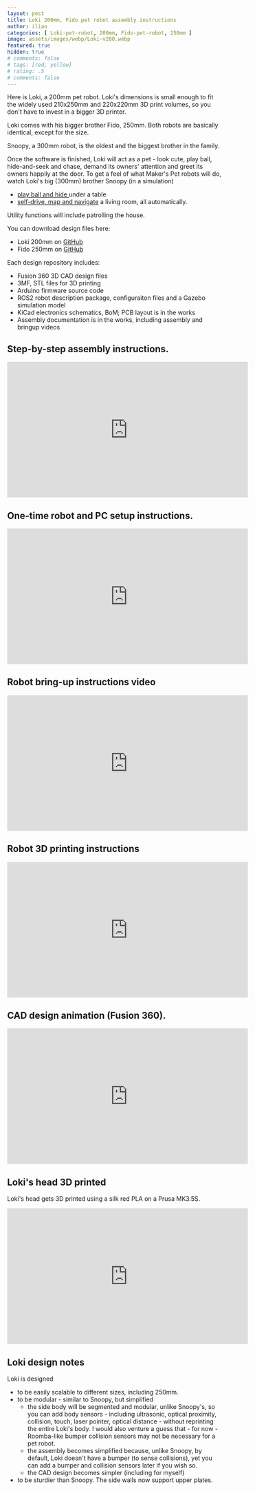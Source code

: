 ```yaml
---
layout: post
title: Loki 200mm, Fido pet robot assembly instructions
author: iliao
categories: [ Loki-pet-robot, 200mm, Fido-pet-robot, 250mm ]
image: assets/images/webp/Loki-v200.webp
featured: true
hidden: true
# comments: false
# tags: [red, yellow]
# rating: .5
# comments: false
---
```

Here is Loki, a 200mm pet robot.
Loki's dimensions is small enough to fit the widely used 210x250mm and 220x220mm
3D print volumes, so you don't have to invest in a bigger 3D printer.

Loki comes with his bigger brother Fido, 250mm. Both robots are basically identical, except for the size.

Snoopy, a 300mm robot, is the oldest and the biggest brother in the family.

Once the software is finished, Loki will act as a pet - look cute, play ball, hide-and-seek and chase,
demand its owners' attention and greet its owners happily at the door.
To get a feel of what Maker's Pet robots will do, watch Loki's big (300mm) brother
Snoopy (in a simulation)
- [play ball and hide ](https://kaia.ai/blog/snoopy-hides-plays-ball-in-simulation/)
under a table
- [self-drive, map and navigate](https://kaia.ai/blog/gazebo-mapping-navigation-demo/) a living room, all automatically.

Utility functions will include patrolling the house.

You can download design files here:
- Loki 200mm on [GitHub](https://github.com/makerspet/makerspet_loki)
- Fido 250mm on [GitHub](https://github.com/makerspet/makerspet_fido)

Each design repository includes:
- Fusion 360 3D CAD design files
- 3MF, STL files for 3D printing
- Arduino firmware source code
- ROS2 robot description package, configuraiton files and a Gazebo simulation model
- KiCad electronics schematics, BoM; PCB layout is in the works
- Assembly documentation is in the works, including assembly and bringup videos

## Step-by-step assembly instructions.
<div class="text-center">
<iframe width="560" height="315" src="https://www.youtube.com/embed/WPB2B1DPf_s?si=vKl0UPY-jvC7vU5l" title="YouTube video player" frameborder="0" allow="accelerometer; autoplay; clipboard-write; encrypted-media; gyroscope; picture-in-picture; web-share" allowfullscreen></iframe>
</div>
<p></p>

## One-time robot and PC setup instructions.
<div class="text-center">
<iframe width="560" height="315" src="https://www.youtube.com/embed/XOc5kCE3MC0?si=Ea7-jGM7AQ_eJeUj" title="YouTube video player" frameborder="0" allow="accelerometer; autoplay; clipboard-write; encrypted-media; gyroscope; picture-in-picture; web-share" allowfullscreen></iframe>
</div>
<p></p>

## Robot bring-up instructions video
<div class="text-center">
<iframe width="560" height="315" src="https://www.youtube.com/embed/L_XbkA4pwRc?si=xbA206g8rESLKRwt" title="YouTube video player" frameborder="0" allow="accelerometer; autoplay; clipboard-write; encrypted-media; gyroscope; picture-in-picture; web-share" allowfullscreen></iframe>
</div>
<p></p>

## Robot 3D printing instructions
<div class="text-center">
<iframe width="560" height="315" src="https://www.youtube.com/embed/4k6W1QyJMMw?si=GYVRPQU3Z1ohQ-Zg" title="YouTube video player" frameborder="0" allow="accelerometer; autoplay; clipboard-write; encrypted-media; gyroscope; picture-in-picture; web-share" allowfullscreen></iframe>
</div>
<p></p>

## CAD design animation (Fusion 360).
<div class="text-center">
<iframe width="560" height="315" src="https://www.youtube.com/embed/_hDMFZ_Ny5s?si=CyJjd7Vz9T6qbCYG" title="YouTube video player" frameborder="0" allow="accelerometer; autoplay; clipboard-write; encrypted-media; gyroscope; picture-in-picture; web-share" allowfullscreen></iframe>
</div>
<p></p>

## Loki's head 3D printed 

Loki's head gets 3D printed using a silk red PLA on a Prusa MK3.5S.

<div class="text-center">
<iframe width="560" height="315" src="https://www.youtube.com/embed/MUxyDBdmDjE?si=3Ntay33aPRWOy4wE" title="YouTube video player" frameborder="0" allow="accelerometer; autoplay; clipboard-write; encrypted-media; gyroscope; picture-in-picture; web-share" allowfullscreen></iframe>
</div>
<p></p>

## Loki design notes

Loki is designed
- to be easily scalable to different sizes, including 250mm.
- to be modular - similar to Snoopy, but simplified
  - the side body will be segmented and modular, unlike Snoopy's,
  so you can add body sensors - including ultrasonic, optical proximity,
  collision, touch, laser pointer, optical distance - without reprinting
  the entire Loki's body. I would also venture a guess that - for now -
  Roomba-like bumper collision sensors may not be necessary for a pet
  robot.
  - the assembly becomes simplified because, unlike Snoopy, by default,
  Loki doesn't have a bumper (to sense collisions), yet you can add
  a bumper and collision sensors later if you wish so.
  - the CAD design becomes simpler (including for myself)
- to be sturdier than Snoopy. The side walls now support upper plates.
